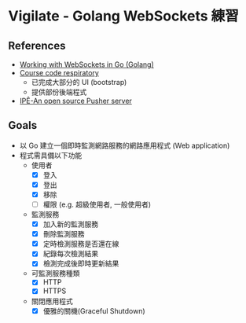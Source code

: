 # Vigilate - Golang WebSockets 練習

## References

- [Working with WebSockets in Go (Golang)](https://www.udemy.com/course/working-with-websockets-in-go/)
- [Course code respiratory](https://github.com/tsawler/ws-udemy)
  - 已完成大部分的 UI (bootstrap)
  - 提供部份後端程式
- [IPÊ-An open source Pusher server](https://github.com/dimiro1/ipe)

## Goals

- 以 Go 建立一個即時監測網路服務的網路應用程式 (Web application)
- 程式需具備以下功能
  - 使用者
    - [x] 登入
    - [x] 登出
    - [x] 移除
    - [ ] 權限 (e.g. 超級使用者, 一般使用者)
  - 監測服務
    - [x] 加入新的監測服務
    - [x] 刪除監測服務
    - [x] 定時檢測服務是否還在線
    - [x] 紀錄每次檢測結果
    - [x] 檢測完成後即時更新結果
  - 可監測服務種類
    - [x] HTTP
    - [x] HTTPS
  - 關閉應用程式
    - [x] 優雅的關機(Graceful Shutdown)
